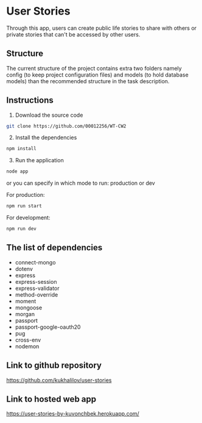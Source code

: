 # User Stories

Through this app, users can create public life stories to share with others or private stories that can't be accessed by other users.

## Structure

The current structure of the project contains extra two folders namely config (to keep project configuration files) and models (to hold database models) than the recommended structure in the task description.

## Instructions

1. Download the source code

```bash
git clone https://github.com/00012256/WT-CW2
```

2. Install the dependencies

```bash
npm install
```

3. Run the application

```bash
node app
```
or you can specify in which mode to run: production or dev

For production:

```bash
npm run start
```
For development:

```bash
npm run dev
```

## The list of dependencies

- connect-mongo
- dotenv
- express
- express-session
- express-validator
- method-override
- moment
- mongoose
- morgan
- passport
- passport-google-oauth20
- pug
- cross-env
- nodemon


## Link to github repository

https://github.com/kukhalilov/user-stories

## Link to hosted web app

https://user-stories-by-kuvonchbek.herokuapp.com/